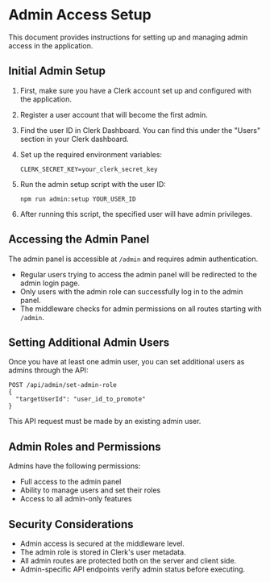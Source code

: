 # Admin Access Setup

This document provides instructions for setting up and managing admin access in the application.

## Initial Admin Setup

1. First, make sure you have a Clerk account set up and configured with the application.

2. Register a user account that will become the first admin.

3. Find the user ID in Clerk Dashboard. You can find this under the "Users" section in your Clerk dashboard.

4. Set up the required environment variables:
   ```
   CLERK_SECRET_KEY=your_clerk_secret_key
   ```

5. Run the admin setup script with the user ID:
   ```
   npm run admin:setup YOUR_USER_ID
   ```

6. After running this script, the specified user will have admin privileges.

## Accessing the Admin Panel

The admin panel is accessible at `/admin` and requires admin authentication.

- Regular users trying to access the admin panel will be redirected to the admin login page.
- Only users with the admin role can successfully log in to the admin panel.
- The middleware checks for admin permissions on all routes starting with `/admin`.

## Setting Additional Admin Users

Once you have at least one admin user, you can set additional users as admins through the API:

```
POST /api/admin/set-admin-role
{
  "targetUserId": "user_id_to_promote"
}
```

This API request must be made by an existing admin user.

## Admin Roles and Permissions

Admins have the following permissions:
- Full access to the admin panel
- Ability to manage users and set their roles
- Access to all admin-only features

## Security Considerations

- Admin access is secured at the middleware level.
- The admin role is stored in Clerk's user metadata.
- All admin routes are protected both on the server and client side.
- Admin-specific API endpoints verify admin status before executing. 